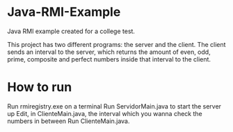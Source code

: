 # Java-RMI-Example
Java RMI example created for a college test.

This project has two different programs: the server and the client.
The client sends an interval to the server, which returns the amount of even, odd, prime, composite and perfect numbers inside that interval to the client.

# How to run
Run rmiregistry.exe on a terminal
Run ServidorMain.java to start the server up
Edit, in ClienteMain.java, the interval which you wanna check the numbers in between
Run ClienteMain.java.